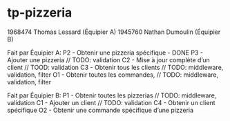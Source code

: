 # tp-pizzeria
1968474 Thomas Lessard  (Équipier A)
1945760 Nathan Dumoulin (Équipier B)

Fait par Équipier A:
    P2 - Obtenir une pizzeria spécifique - DONE
    P3 - Ajouter une pizzeria // TODO: validation
    C2 - Mise à jour complète d’un client   // TOOD: validation
    C3 - Obtenir tous les clients // TODO: middleware, validation, filter
    O1 - Obtenir toutes les commandes, // TODO: middleware, validation, filter

Fait par Équipier B:
    P1 - Obtenir toutes les pizzerias // TODO: middleware, validation
    C1 - Ajouter un client  // TODO: validation
    C4 - Obtenir un client spécifique
    O2 - Obtenir une commande spécifique d’une pizzeria
